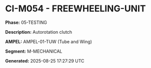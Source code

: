 # CI-M054 - FREEWHEELING-UNIT

**Phase:** 05-TESTING

**Description:** Autorotation clutch

**AMPEL:** AMPEL-01-TUW (Tube and Wing)

**Segment:** M-MECHANICAL

**Generated:** 2025-08-25 17:27:29 UTC
